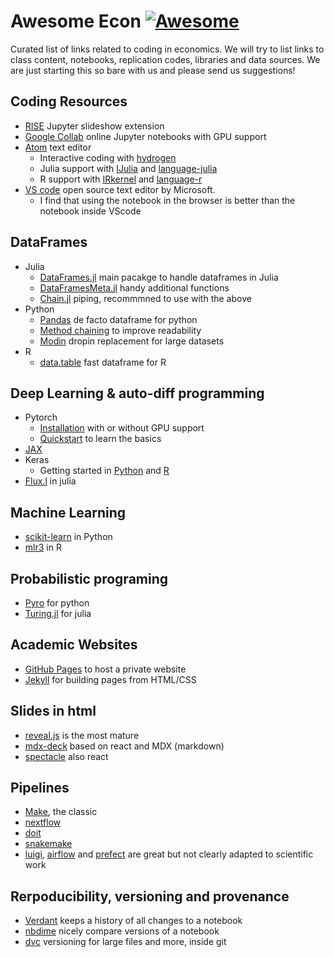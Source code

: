 # Awesome Econ [![Awesome](https://cdn.rawgit.com/sindresorhus/awesome/d7305f38d29fed78fa85652e3a63e154dd8e8829/media/badge.svg)](https://github.com/sindresorhus/awesome)

Curated list of links related to coding in economics. We will try to list links to class content, notebooks, replication codes, libraries and data sources. We are just starting this so bare with us and please send us suggestions!

## Coding Resources

  - [RISE](https://rise.readthedocs.io) Jupyter slideshow extension
  - [Google Collab](https://colab.research.google.com/) online Jupyter notebooks with GPU support
  - [Atom](https://atom.io/) text editor
    - Interactive coding with [hydrogen](https://atom.io/packages/hydrogen)
    - Julia support with [IJulia](https://github.com/JuliaLang/IJulia.jl) and [language-julia](https://atom.io/packages/language-julia)
    - R support with [IRkernel](https://irkernel.github.io/installation/) and [language-r](https://atom.io/packages/language-r)
  - [VS code](https://code.visualstudio.com/) open source text editor by Microsoft.
    - I find that using the notebook in the browser is better than the notebook inside VScode

## DataFrames

 - Julia
   - [DataFrames.jl](https://github.com/JuliaData/DataFrames.jl) main pacakge to handle dataframes in Julia
   - [DataFramesMeta.jl](https://github.com/JuliaData/DataFramesMeta.jl) handy additional functions
   - [Chain.jl](https://github.com/jkrumbiegel/Chain.jl) piping, recommmned to use with the above
- Python
  - [Pandas](https://pandas.pydata.org/) de facto dataframe for python
  - [Method chaining](https://towardsdatascience.com/using-pandas-method-chaining-to-improve-code-readability-d8517c5626ac#:~:text=Method%20chaining%20is%20a%20programmatic,variables%20at%20each%20intermediate%20step.) to improve readability
  - [Modin](https://modin.readthedocs.io/en/latest/) dropin replacement for large datasets
 - R
   - [data.table](https://cran.r-project.org/web/packages/data.table/vignettes/datatable-intro.html) fast dataframe for R

## Deep Learning & auto-diff programming

- Pytorch
  - [Installation](https://pytorch.org/get-started/locally/) with or without GPU support
  - [Quickstart](https://pytorch.org/tutorials/beginner/basics/intro.html) to learn the basics
- [JAX](https://github.com/google/jax)
- Keras
  - Getting started in [Python](https://keras.io/getting_started/intro_to_keras_for_researchers/) and [R](https://tensorflow.rstudio.com/installation/)
- [Flux.l](https://fluxml.ai/Flux.jl/stable/) in julia

## Machine Learning

 - [scikit-learn](https://scikit-learn.org/stable/) in Python
 - [mlr3](https://mlr3.mlr-org.com/) in R

## Probabilistic programing

 - [Pyro](https://pyro.ai/) for python
 - [Turing.jl](https://turing.ml/stable/) for julia

## Academic Websites

- [GitHub Pages](https://pages.github.com/) to host a private website
- [Jekyll](https://jekyllrb.com/) for building pages from HTML/CSS

## Slides in html
 
- [reveal.js](https://revealjs.com/) is the most mature
- [mdx-deck](https://github.com/jxnblk/mdx-deck) based on react and MDX (markdown)
- [spectacle](https://formidable.com/open-source/spectacle/) also react

## Pipelines

 - [Make](https://www.gnu.org/software/make/manual/make.html), the classic
 - [nextflow](https://www.nextflow.io/) 
 - [doit](https://pydoit.org/) 
 - [snakemake](https://snakemake.readthedocs.io/en/stable/) 
 - [luigi](https://github.com/spotify/luigi), [airflow](https://airflow.apache.org/) and [prefect](https://www.prefect.io/) are great but not clearly adapted to scientific work

## Rerpoducibility, versioning and provenance

 - [Verdant](https://marybethkery.com/Verdant/) keeps a history of all changes to a notebook
 - [nbdime](https://nbdime.readthedocs.io/en/latest/) nicely compare versions of a notebook
 - [dvc](https://dvc.org/) versioning for large files and more, inside git
